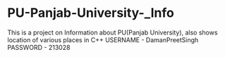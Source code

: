 # PU-Panjab-University-_Info
This is a project on Information about PU(Panjab University), also shows location of various places in C++
USERNAME - DamanPreetSingh
PASSWORD - 213028
